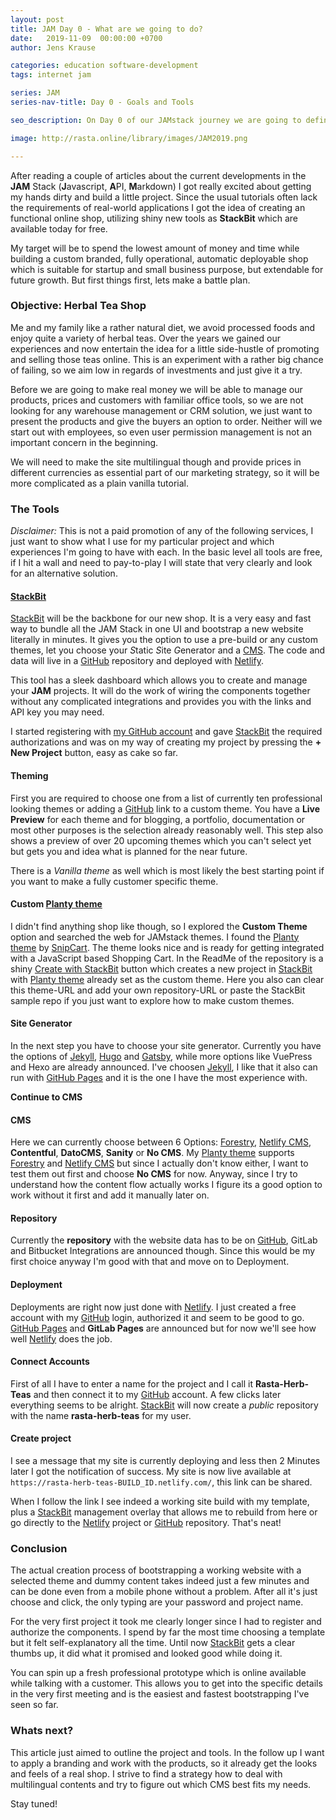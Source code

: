 ```yaml
---
layout: post
title: JAM Day 0 - What are we going to do?
date:   2019-11-09  00:00:00 +0700
author: Jens Krause

categories: education software-development
tags: internet jam

series: JAM
series-nav-title: Day 0 - Goals and Tools

seo_description: On Day 0 of our JAMstack journey we are going to define our goals and look at the tools we are using.

image: http://rasta.online/library/images/JAM2019.png

---
```


After reading a couple of articles about the current developments in the **JAM** Stack (**J**avascript, **A**PI, **M**arkdown) I got really excited about getting my hands dirty and build a little project. Since the usual tutorials often lack the requirements of real-world applications I got the idea of creating an functional online shop, utilizing shiny new tools as **StackBit** which are available today for free. 

<!--more-->
[CMS]: https://en.wikipedia.org/wiki/Content_management_system "Content Management System"
[Forestry]: https://forestry.io/ "Static Content CMS"
[Gatsby]: https://www.gatsbyjs.org/ "JavaScript based Static Site Generator for React"
[GitHub]: https://www.github.com/ "Mange your code repositories"
[GitHub Pages]: https://pages.github.com/ "GitHub hosted Pages"
[Hugo]: https://gohugo.io/ "Super Fast Go based Static Site Generator"
[my GitHub account]: https://github.com/Solomonic "Solomonic"
[Netlify]: https://www.netlify.com/ "Continuous deployment and serverless functions"
[Netlify CMS]: https://www.netlifycms.org/ "Static Content CMS"
[Jekyll]: https://jekyllrb.com/ "Static Site Generator working with github pages"
[SaaS]: https://en.wikipedia.org/wiki/Software_as_a_service "Software as a Service"
[SnipCart]: https://snipcart.com/ "Javascript based Shopping cart solution"
[StackBit]: https://www.stackbit.com/ "Bundles your JAM Stack"
[Planty theme]: https://github.com/snipcart/stackbit-theme-planty/ "Planty theme on github"
[Create with StackBit]: https://app.stackbit.com/create?theme=https://github.com/snipcart/stackbit-theme-planty&ssg=jekyll "Create a new project with Planty Theme"

My target will be to spend the lowest amount of money and time while building a custom branded, fully operational, automatic deployable shop which is suitable for startup and small business purpose, but extendable for future growth. 
But first things first, lets make a battle plan.

### Objective: Herbal Tea Shop

Me and my family like a rather natural diet, we avoid processed foods and enjoy quite a variety of herbal teas. Over the years we gained our experiences and now entertain the idea for a little side-hustle of promoting and selling those teas online. This is an experiment with a rather big chance of failing, so we aim low in regards of investments and just give it a try.

Before we are going to make real money we will be able to manage our products, prices and customers with familiar office tools, so we are not looking for any warehouse management or CRM solution, we just want to present the products and give the buyers an option to order. Neither will we start out with employees, so even user permission management is not an important concern in the beginning. 

We will need to make the site multilingual though and provide prices in different currencies as essential part of our marketing strategy, so it will be more complicated as a plain vanilla tutorial.


### The Tools

_Disclaimer:_ This is not a paid promotion of any of the following services, I just want to show what I use for my particular project and which experiences I'm going to have with each. In the basic level all tools are free, if I hit a wall and need to pay-to-play I will state that very clearly and look for an alternative solution.  

#### [StackBit]

[StackBit] will be the backbone for our new shop. It is a very easy and fast way to bundle all the JAM Stack in one UI and bootstrap a new website literally in minutes. It gives you the option to use a pre-build or any custom themes, let you choose your *S*tatic *S*ite *G*enerator and a [CMS]. The code and data will live in a [GitHub] repository and deployed with [Netlify].

This tool has a sleek dashboard which allows you to create and manage your **JAM** projects. It will do the work of wiring the components together without any complicated integrations and provides you with the links and API key you may need.

I started registering with [my GitHub account] and gave [StackBit] the required authorizations and was on my way of creating my project by pressing the **+ New Project** button, easy as cake so far.


#### Theming

First you are required to choose one from a list of currently ten professional looking themes or adding a [GitHub] link to a custom theme. You have a **Live Preview** for each theme and for blogging, a portfolio, documentation or most other purposes is the selection already reasonably well. This step also shows a preview of over 20 upcoming themes which you can't select yet but gets you and idea what is planned for the near future.

There is a *Vanilla theme* as well which is most likely the best starting point if you want to make a fully customer specific theme.

#### Custom [Planty theme]

I didn't find anything shop like though, so I explored the **Custom Theme** option and searched the web for JAMstack themes.
I found the [Planty theme] by [SnipCart]. The theme looks nice and is ready for getting integrated with a JavaScript based Shopping Cart. In the ReadMe of the repository  is a shiny [Create with StackBit] button which creates a new project in [StackBit] with [Planty theme] already set as the custom theme. Here you also can clear this theme-URL and add your own repository-URL or paste the StackBit sample repo if you just want to explore how to make custom themes.  

#### Site Generator

In the next step you have to choose your site generator. Currently you have the options of [Jekyll], [Hugo] and [Gatsby], while more options like VuePress and Hexo are already announced. I've choosen [Jekyll], I like that it also can run with [GitHub Pages] and it is the one I have the most experience with.

**Continue to CMS**

#### CMS

Here we can currently choose between 6 Options: [Forestry], [Netlify CMS], **Contentful**, **DatoCMS**, **Sanity** or **No CMS**.
My [Planty theme] supports [Forestry] and [Netlify CMS] but since I actually don't know either, I want to test them out first and choose **No CMS** for now. Anyway, since I try to understand how the content flow actually works I figure its a good option to work without it first and add it manually later on.

#### Repository

Currently the **repository** with the website data has to be on [GitHub], GitLab and Bitbucket Integrations are announced though. Since this would be my first choice anyway I'm good with that and move on to Deployment.

#### Deployment

Deployments are right now just done with [Netlify]. I just created a free account with my [GitHub] login, authorized it and seem to be good to go. [GitHub Pages] and **GitLab Pages** are announced but for now we'll see how well [Netlify] does the job.

#### Connect Accounts

First of all I have to enter a name for the project and I call it **Rasta-Herb-Teas** and then connect it to my [GitHub] account. A few clicks later everything seems to be alright. [StackBit] will now create a _public_ repository with the name **rasta-herb-teas** for my user.

#### Create project

I see a message that my site is currently deploying and less then 2 Minutes later	I got the notification of success. My site is now live available at `https://rasta-herb-teas-BUILD_ID.netlify.com/`, this link can be shared.

When I follow the link I see indeed a working site build with my template, plus a [StackBit] management overlay that allows me to rebuild from here or go directly to the [Netlify] project or [GitHub] repository. That's neat!


### Conclusion

The actual creation process of bootstrapping a working website with a selected theme and dummy content takes indeed just a few minutes and can be done even from a mobile phone without a problem. After all it's just choose and click, the only typing are your password and project name.

For the very first project it took me clearly longer since I had to register and authorize the components. I spend by far the most time choosing a template but it felt self-explanatory all the time. Until now [StackBit] gets a clear thumbs up, it did what it promised and looked good while doing it. 

You can spin up a fresh professional prototype which is online available while talking with a customer. This allows you to get into the specific details in the very first meeting and is the easiest and fastest bootstrapping I've seen so far. 

### Whats next?

This article just aimed to outline the project and tools. In the follow up I want to apply a branding and work with the products, so it already get the looks and feels of a real shop. I strive to find a strategy how to deal with multilingual contents and try to figure out which CMS best fits my needs.

Stay tuned!


